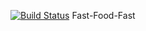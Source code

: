 [![Build Status](https://travis-ci.org/Philipotieno/Fast-Food-V1.svg?branch=master)](https://travis-ci.org/Philipotieno/Fast-Food-V1)
Fast-Food-Fast